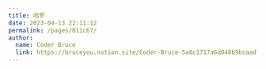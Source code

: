 ```yaml
---
title: 哈罗
date: 2023-04-13 22:11:12
permalink: /pages/011c67/
author: 
  name: Coder Bruce
  link: https://bruceyou.notion.site/Coder-Bruce-5a8c1717a6d048b9bcaadf95281f1159
---
```

